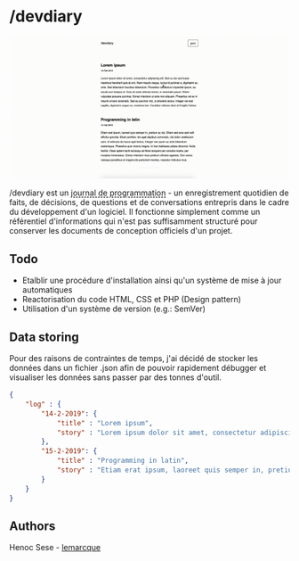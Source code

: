 # /devdiary

<p align="center">
  <a href="http://localhost/devdiary/src/index.php"><img src="https://github.com/lemarcque/devdiary/blob/master/devdiary-test.gif" width="600" /><a/>
</p>

/devdiary est un <a href="http://coliveira.net/software/day-3-keep-a-programming-diary/" style="text-decoration: underline;
  text-decoration-style:dashed;">journal de programmation</a> - un enregistrement quotidien de faits, de décisions, de questions et de conversations entrepris dans le cadre du développement d'un logiciel. Il fonctionne simplement comme un référentiel d'informations qui n'est pas suffisamment structuré pour conserver les documents de conception officiels d'un projet.

## Todo
- Etalblir une procédure d'installation ainsi qu'un système de mise à jour automatiques
- Reactorisation du code HTML, CSS et PHP (Design pattern)
- Utilisation d'un système de version (e.g.: SemVer)
## Data storing
Pour des raisons de contraintes de temps, j'ai décidé de stocker les données dans un fichier .json afin de pouvoir rapidement débugger et visualiser les données sans passer par des tonnes d'outil.
```json
{
	"log" : {
		"14-2-2019": {
			"title" : "Lorem ipsum",
			"story" : "Lorem ipsum dolor sit amet, consectetur adipiscing elit. Sed eu dui sed turpis maximus hendrerit quis at orci. Nam mauris neque, luctus id pulvinar a, dignissim eu ante. Sed bibendum faucibus bibendum. Phasellus vestibulum imperdiet ipsum, eu iaculis orci tempus et. Duis sit amet ultricies lorem, in venenatis ipsum. Etiam vulputate posuere pulvinar. Donec interdum ut ante non aliquam. Phasellus vel ex in mauris ornare venenatis. Sed eu pulvinar nisi, ut pharetra lectus. Integer vel erat sagittis, dignissim augue eu, maximus leo. Curabitur ultrices diam id fringilla finibus."
		},
		"15-2-2019": {
			"title" : "Programming in latin",
			"story" : "Etiam erat ipsum, laoreet quis semper in, pretium ac dui. Etiam sed eros sed velit efficitur gravida. Etiam porttitor, leo eget dapibus commodo, nisi dolor vestibulum sem, id vehicula dui lacus eget lectus. Integer nec quam ac ante bibendum scelerisque. Phasellus quis viverra magna. In hac habitasse platea dictumst. Nulla facilisi. Class aptent taciti sociosqu ad litora torquent per conubia nostra, per inceptos himenaeos. Donec interdum risus pretium ultricies egestas. Orci varius natoque penatibus et magnis dis parturient montes, nascetur ridiculus mus."
		}
	}
}
```

## Authors
Henoc Sese - [lemarcque](https://github.com/lemarcque)
